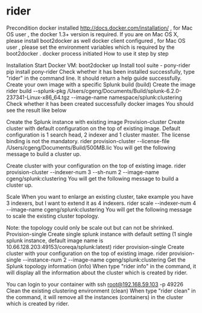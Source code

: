 rider
=====

Precondition
docker installed http://docs.docker.com/installation/ , for Mac OS user , the docker 1.3+ version is required.
If you are on Mac OS X, please install boot2docker as well
docker client configured , for Mac OS user , please set the environment variables which is required by the boot2docker .
docker process initiated
How to use it step by step

Installation
Start Docker VM:
boot2docker up
Install tool suite - pony-rider
pip install pony-rider
Check whether it has been installed successfully, type "rider" in the command line. It should return a help guide successfully.
Create your own image with a specific Splunk build (build)
Create the image
rider build --splunk-pkg /Users/cgeng/Documents/Build/splunk-6.2.0-237341-Linux-x86_64.tgz --image-name namespace/splunk:clustering
Check whether it has been created successfully
docker images
You should see the result like below

Create the Splunk instance with existing image
Provision-cluster
Create cluster with default configuration on the top of existing image. Default configuration is 1 search head, 2 indexer and 1 cluster master. The license binding is not the mandatory.
rider provision-cluster --license-file /Users/cgeng/Documents/Build/500MB.lic
You will get the following message to build a cluster up.

Create cluster with your configuration on the top of existing image.
rider provision-cluster --indexer-num 3 --sh-num 2 --image-name cgeng/splunk:clustering
You will get the following message to build a cluster up.

Scale
When you want to enlarge an existing cluster, take example you have 3 indexers, but I want to extend it as 4 indexers.
rider scale --indexer-num 4 --image-name cgeng/splunk:clustering
You will get the following message to scale the existing cluster topology.

Note: the topology could only be scale out but can not be shrinked.
Provision-single
Create single splunk instance with default setting (1 single splunk instance, default image name is 10.66.128.203:49153/coreqa/splunk:latest)
rider provision-single
Create cluster with your configuration on the top of existing image.
rider provision-single --instance-num 2 --image-name cgeng/splunk:clustering
Get the Splunk topology information (info)
When type "rider info" in the command, it will display all the information about the cluster which is created by rider.

You can login to your container with ssh
root@192.168.59.103 -p 49226
Clean the existing clustering environment (clean)
When type "rider clean" in the command, it will remove all the instances (containers) in the cluster which is created by rider.


